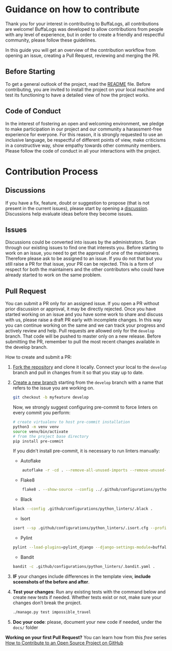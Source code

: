 #   Guidance on how to contribute
Thank you for your interest in contributing to BuffaLogs, all contributions are welcome! 
BuffaLogs was developed to allow contributions from people with any level of experience, but in order to create a friendly and respectful community, please follow these guidelines.

In this guide you will get an overview of the contribution workflow from opening an issue, creating a Pull Request, reviewing and merging the PR. 

##  Before Starting

To get a general outlook  of the project, read the [README](README.md) file.
Before contributing, you are invited to install the project on your local machine and test its functioning to have a detailed view of how the project works. 

##  Code of Conduct
In the interest of fostering an open and welcoming environment, we pledge to make participation in our project and our community a harassment-free experience for everyone. For this reason, it is strongly requested to use an inclusive language, be respectful of different points of view, make criticisms in a constructive way, show empathy towards other community members.
Please follow the code of conduct in all your interactions with the project.

#  Contribution Process
## Discussions
If you have a fix, feature, doubt or suggestion to propose (that is not present in the current issues), please start by opening a [discussion](https://github.com/certego/BuffaLogs/discussions).
Discussions help evaluate ideas before they become issues.

## Issues
Discussions could be converted into issues by the administrators.
Scan through our existing issues to find one that interests you. Before starting to work on an issue, you need to get the approval of one of the maintainers. Therefore please ask to be assigned to an issue. If you do not that but you still raise a PR for that issue, your PR can be rejected. This is a form of respect for both the maintainers and the other contributors who could have already started to work on the same problem.

## Pull Request
You can submit a PR only for an assigned issue. If you open a PR without prior discussion or approval, it may be directly rejected.
Once you have started working on an issue and you have some work to share and discuss with us, please raise a draft PR early with incomplete changes. In this way you can continue working on the same and we can track your progress and actively review and help.
Pull requests are allowed only for the `develop` branch. That code will be pushed to master only on a new release. Before submitting the PR, remember to pull the most recent changes available in the develop branch.

How to create and submit a PR:
1.  [Fork the repository](https://docs.github.com/en/get-started/quickstart/contributing-to-projects) and clone it locally. Connect your local to the `develop` branch and pull in changes from it so that you stay up to date. 
2.  [Create a new branch](https://docs.github.com/en/get-started/quickstart/github-flow) starting from the `develop` branch with a name that refers to the issue you are working on.
    ```bash
    git checkout -b myfeature develop
    ```
    Now, we strongly suggest configuring pre-commit to force linters on every commit you perform:
    ```bash
    # create virtualenv to host pre-commit installation
    python3 -m venv venv
    source venv/bin/activate
    # from the project base directory
    pip install pre-commit
    ```
    If you didn't install pre-commit, it is necessary to run linters manually:
    *   Autoflake
    ```bash
        autoflake -r -cd . --remove-all-unused-imports --remove-unused-variables --ignore-init-module-imports --ignore-pass-statements
    ```
    *   Flake8
    ```bash
        flake8 . --show-source --config ../.github/configurations/python_linters/.flake8
    ```
    *   Black
    ```bash
    black --config .github/configurations/python_linters/.black .
    ```
    *   Isort
    ```bash
    isort --sp .github/configurations/python_linters/.isort.cfg --profile black .
    ```
    *   Pylint
    ```bash
    pylint --load-plugins=pylint_django --django-settings-module=buffalogs.settings --recursive=y --rcfile=.github/configurations/python_linters/.pylintrc .
    ```
    *   Bandit
    ```bash
    bandit -c .github/configurations/python_linters/.bandit.yaml .
    ```

3.  **IF** your changes include differences in the template view, **include sceenshots of the before and after**.
4.  **Test your changes**: Run any existing tests with the command below and create new tests if needed. Whether tests exist or not, make sure your changes don’t break the project.
    ```bash
    ./manage.py test impossible_travel
    ```
5.  **Doc your code**: please, document your new code if needed, under the `docs/` folder

**Working on your first Pull Request?** You can learn how from this *free* series [How to Contribute to an Open Source Project on GitHub](https://kcd.im/pull-request)
